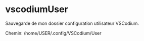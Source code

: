 # vscodiumUser

Sauvegarde de mon dossier configuration utilisateur VSCodium.

Chemin: /home/USER/.config/VSCodium/User
